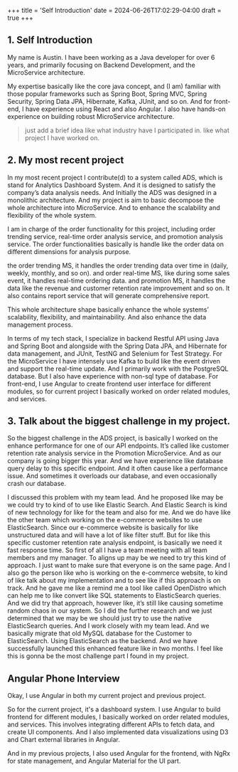 +++
title = 'Self Introduction'
date = 2024-06-26T17:02:29-04:00
draft = true
+++

## 1. Self Introduction
My name is Austin. I have been working as a Java developer for over 6 years, and primarily focusing on Backend Development, and the MicroService architecture.

My expertise basically like the core java concept,
and (I am) familiar with those popular frameworks such as Spring Boot, Spring MVC, Spring Security, Spring Data JPA, Hibernate, Kafka, JUnit, and so on.
And for front-end, I have experience using React and also Angular.
I also have hands-on experience on building robust MicroService architecture.
> just add a brief idea like what industry have I participated in. like what project I have worked on.

## 2. My most recent project
In my most recent project I contribute(d) to a system called ADS, which is stand for Analytics Dashboard System.
And it is designed to satisfy the company’s data analysis needs. 
And Initially the ADS was designed in a monolithic architecture. 
And my project is aim to basic decompose the whole architecture into MicroService. 
And to enhance the scalability and flexibility of the whole system.

I am in charge of the order functionality for this project, including order trending service, real-time order analysis service, and promotion analysis service.
The order functionalities basically is handle like the order data on different dimensions for analysis purpose.

the order trending MS, it handles the order trending data over time in (daily, weekly, monthly, and so on).
and order real-time MS, like during some sales event, it handles real-time ordering data.
and promotion MS, it handles the data like the revenue and customer retention rate improvement and so on.
It also contains report service that will generate comprehensive report.

This whole architecture shape basically enhance the whole systems’ scalability, flexibility, and maintainability. 
And also enhance the data management process.

In terms of my tech stack, I specialize in backend Restful API using Java and Spring Boot and alongside with the Spring Data JPA, and Hibernate for data management, and JUnit, TestNG and Selenium for Test Strategy. 
For the MicroService I have intensely use Kafka to build like the event driven and support the real-time update.
And I primarily work with the PostgreSQL database. But I also have experience with non-sql type of database.
For front-end, I use Angular to create frontend user interface for different modules, so for current project I basically worked on order related modules, and services.

## 3. Talk about the biggest challenge in my project.
So the biggest challenge in the ADS project, is basically I worked on the enhance performance for one of our API endpoints. 
It’s called like customer retention rate analysis service in the Promotion MicroService. 
And as our company is going bigger this year. And we have experience like database query delay to this specific endpoint. 
And it often cause like a performance issue. And sometimes it overloads our database, and even occasionally crash our database.

I discussed this problem with my team lead. And he proposed like may be we could try to kind of to use like Elastic Search. 
And Elastic Search is kind of new technology for like for the team and also for me. 
And we do have like the other team which working on the e-commerce websites to use ElasticSearch. Since our e-commerce website is basically for like unstructured data and will have a lot of like filter stuff. 
But for like this specific customer retention rate analysis endpoint, is basically we need it fast response time. 
So first of all I have a team meeting with all team members and my manager. 
To aligns up may be we need to try this kind of approach. 
I just want to make sure that everyone is on the same page. 
And I also go the person like who is working on the e-commerce website, to kind of like talk about my implementation and to see like if this approach is on track. 
And he gave me like a remind me a tool like called OpenDistro which can help me to like convert like SQL statements to ElasticSearch queries. 
And we did try that approach, however like, it’s still like causing sometime random chaos in our system. 
So I did the further research and we just determined that we may be we should just try to use the native ElasticSearch queries. 
And I work closely with my team lead. 
And we basically migrate that old MySQL database for the Customer to ElasticSearch. 
Using ElasticSearch as the backend. 
And we have successfully launched this enhanced feature like in two months. 
I feel like this is gonna be the most challenge part I found in my project.

## Angular Phone Interview
Okay, I use Angular in both my current project and previous project.

So for the current project, it's a dashboard system. I use Angular to build frontend for different modules, I basically worked on order related modules, and services. This involves integrating different APIs to fetch data, and create UI components. And I also implemented data visualizations using D3 and Chart external libraries in Angular.

And in my previous projects, I also used Angular for the frontend, with NgRx for state management, and Angular Material for the UI part.
